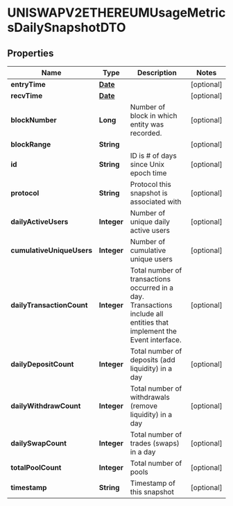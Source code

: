 

# UNISWAPV2ETHEREUMUsageMetricsDailySnapshotDTO

## Properties

Name | Type | Description | Notes
------------ | ------------- | ------------- | -------------
**entryTime** | [**Date**](Date.md) |  |  [optional]
**recvTime** | [**Date**](Date.md) |  |  [optional]
**blockNumber** | **Long** | Number of block in which entity was recorded. |  [optional]
**blockRange** | **String** |  |  [optional]
**id** | **String** | ID is # of days since Unix epoch time |  [optional]
**protocol** | **String** | Protocol this snapshot is associated with |  [optional]
**dailyActiveUsers** | **Integer** | Number of unique daily active users |  [optional]
**cumulativeUniqueUsers** | **Integer** | Number of cumulative unique users |  [optional]
**dailyTransactionCount** | **Integer** | Total number of transactions occurred in a day. Transactions include all entities that implement the Event interface. |  [optional]
**dailyDepositCount** | **Integer** | Total number of deposits (add liquidity) in a day |  [optional]
**dailyWithdrawCount** | **Integer** | Total number of withdrawals (remove liquidity) in a day |  [optional]
**dailySwapCount** | **Integer** | Total number of trades (swaps) in a day |  [optional]
**totalPoolCount** | **Integer** | Total number of pools |  [optional]
**timestamp** | **String** | Timestamp of this snapshot |  [optional]




